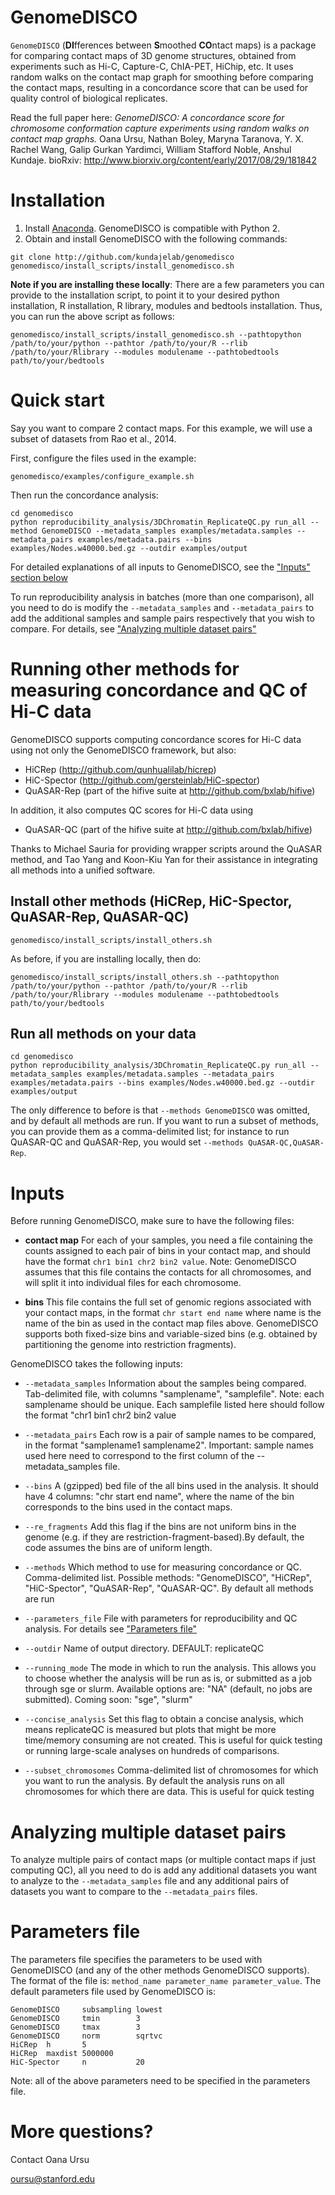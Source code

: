 # GenomeDISCO



`GenomeDISCO` (**DI**fferences between **S**moothed **CO**ntact maps) is a package for comparing contact maps of 3D genome structures, obtained from experiments such as Hi-C, Capture-C, ChIA-PET, HiChip, etc. It uses random walks on the contact map graph for smoothing before comparing the contact maps, resulting in a concordance score that can be used for quality control of biological replicates.

Read the full paper here: 
*GenomeDISCO: A concordance score for chromosome conformation capture experiments using random walks on contact map graphs.* Oana Ursu, Nathan Boley, Maryna Taranova, Y. X. Rachel Wang, Galip Gurkan Yardimci, William Stafford Noble, Anshul Kundaje. bioRxiv: http://www.biorxiv.org/content/early/2017/08/29/181842

Installation
===

1. Install [Anaconda](https://www.continuum.io/downloads). GenomeDISCO is compatible with Python 2.
2. Obtain and install GenomeDISCO with the following commands:
```
git clone http://github.com/kundajelab/genomedisco
genomedisco/install_scripts/install_genomedisco.sh
```

**Note if you are installing these locally**: There are a few parameters you can provide to the installation script, to point it to your desired python installation, R installation, R library, modules and bedtools installation. Thus, you can run the above script as follows:

```
genomedisco/install_scripts/install_genomedisco.sh --pathtopython /path/to/your/python --pathtor /path/to/your/R --rlib /path/to/your/Rlibrary --modules modulename --pathtobedtools path/to/your/bedtools
```

Quick start
====

Say you want to compare 2 contact maps. For this example, we will use a subset of datasets from Rao et al., 2014. 

First, configure the files used in the example:

```
genomedisco/examples/configure_example.sh
```

Then run the concordance analysis:

```
cd genomedisco
python reproducibility_analysis/3DChromatin_ReplicateQC.py run_all --method GenomeDISCO --metadata_samples examples/metadata.samples --metadata_pairs examples/metadata.pairs --bins examples/Nodes.w40000.bed.gz --outdir examples/output 
```

For detailed explanations of all inputs to GenomeDISCO, see the ["Inputs" section below](#inputs)

To run reproducibility analysis in batches (more than one comparison), all you need to do is modify the `--metadata_samples` and `--metadata_pairs` to add the additional samples and sample pairs respectively that you wish to compare. For details, see ["Analyzing multiple dataset pairs"](#analyzing-multiple-dataset-pairs)

Running other methods for measuring concordance and QC of Hi-C data
====

GenomeDISCO supports computing concordance scores for Hi-C data using not only the GenomeDISCO framework, but also:
- HiCRep (http://github.com/qunhualilab/hicrep) 
- HiC-Spector (http://github.com/gersteinlab/HiC-spector) 
- QuASAR-Rep (part of the hifive suite at http://github.com/bxlab/hifive) 

In addition, it also computes QC scores for Hi-C data using 
- QuASAR-QC (part of the hifive suite at http://github.com/bxlab/hifive)

Thanks to Michael Sauria for providing wrapper scripts around the QuASAR method, and Tao Yang and Koon-Kiu Yan for their assistance in integrating all methods into a unified software.

Install other methods (HiCRep, HiC-Spector, QuASAR-Rep, QuASAR-QC)
------
```
genomedisco/install_scripts/install_others.sh
```
As before, if you are installing locally, then do:
```
genomedisco/install_scripts/install_others.sh --pathtopython /path/to/your/python --pathtor /path/to/your/R --rlib /path/to/your/Rlibrary --modules modulename --pathtobedtools path/to/your/bedtools
```

Run all methods on your data
------

```
cd genomedisco
python reproducibility_analysis/3DChromatin_ReplicateQC.py run_all --metadata_samples examples/metadata.samples --metadata_pairs examples/metadata.pairs --bins examples/Nodes.w40000.bed.gz --outdir examples/output
```

The only difference to before is that `--methods GenomeDISCO` was omitted, and by default all methods are run. If you want to run a subset of methods, you can provide them as a comma-delimited list; for instance to run QuASAR-QC and QuASAR-Rep, you would set `--methods QuASAR-QC,QuASAR-Rep`.

Inputs
=============

Before running GenomeDISCO, make sure to have the following files:

- **contact map** For each of your samples, you need a file containing the counts assigned to each pair of bins in your contact map, and should have the format `chr1 bin1 chr2 bin2 value`. Note: GenomeDISCO assumes that this file contains the contacts for all chromosomes, and will split it into individual files for each chromosome.

- **bins** This file contains the full set of genomic regions associated with your contact maps, in the format `chr start end name` where name is the name of the bin as used in the contact map files above. GenomeDISCO supports both fixed-size bins and variable-sized bins (e.g. obtained by partitioning the genome into restriction fragments). 

GenomeDISCO takes the following inputs:

- `--metadata_samples` Information about the samples being compared. Tab-delimited file, with columns "samplename", "samplefile". Note: each samplename should be unique. Each samplefile listed here should follow the format "chr1 bin1 chr2 bin2 value

- `--metadata_pairs` Each row is a pair of sample names to be compared, in the format "samplename1 samplename2". Important: sample names used here need to correspond to the first column of the --metadata_samples file.

- `--bins` A (gzipped) bed file of the all bins used in the analysis. It should have 4 columns: "chr start end name", where the name of the bin corresponds to the bins used in the contact maps.

- `--re_fragments` Add this flag if the bins are not uniform bins in the genome (e.g. if they are restriction-fragment-based).By default, the code assumes the bins are of uniform length.

- `--methods` Which method to use for measuring concordance or QC. Comma-delimited list. Possible methods: "GenomeDISCO", "HiCRep", "HiC-Spector", "QuASAR-Rep", "QuASAR-QC". By default all methods are run

- `--parameters_file` File with parameters for reproducibility and QC analysis. For details see ["Parameters file"](#parameters-file)

- `--outdir` Name of output directory. DEFAULT: replicateQC

- `--running_mode` The mode in which to run the analysis. This allows you to choose whether the analysis will be run as is, or submitted as a job through sge or slurm. Available options are: "NA" (default, no jobs are submitted). Coming soon: "sge", "slurm"

- `--concise_analysis` Set this flag to obtain a concise analysis, which means replicateQC is measured but plots that might be more time/memory consuming are not created. This is useful for quick testing or running large-scale analyses on hundreds of comparisons.

- `--subset_chromosomes` Comma-delimited list of chromosomes for which you want to run the analysis. By default the analysis runs on all chromosomes for which there are data. This is useful for quick testing

Analyzing multiple dataset pairs
======
To analyze multiple pairs of contact maps (or multiple contact maps if just computing QC), all you need to do is add any additional datasets you want to analyze to the `--metadata_samples` file and any additional pairs of datasets you want to compare to the `--metadata_pairs` files. 

Parameters file
======

The parameters file specifies the parameters to be used with GenomeDISCO (and any of the other methods GenomeDISCO supports). The format of the file is: `method_name parameter_name parameter_value`. The default parameters file used by GenomeDISCO is:

```
GenomeDISCO		subsampling	lowest
GenomeDISCO		tmin		3
GenomeDISCO		tmax		3
GenomeDISCO		norm		sqrtvc
HiCRep  h       5
HiCRep  maxdist 5000000
HiC-Spector		n			20
```
Note: all of the above parameters need to be specified in the parameters file.

More questions?
====
Contact Oana Ursu

oursu@stanford.edu



